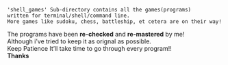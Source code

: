    'shell_games' Sub-directory contains all the games(programs)
    written for terminal/shell/command line.
    More games like sudoku, chess, battleship, et cetera are on their way!

The programs have been **re-checked** and **re-mastered** by me!  
Although i’ve tried to keep it as orignal as possible.  
Keep Patience It’ll take time to go through every program!!  
**Thanks**
